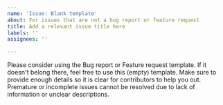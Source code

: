 ```yaml
---
name: 'Issue: Blank template'
about: For issues that are not a bug report or feature request
title: Add a relevant issue title here
labels: ''
assignees: ''

---
```


Please consider using the Bug report or Feature request template. If it doesn't belong there, feel free to use this (empty) template. Make sure to provide enough details so it is clear for contributors to help you out. Premature or incomplete issues cannot be resolved due to lack of information or unclear descriptions.
